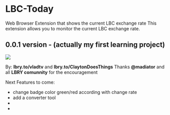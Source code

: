 # LBC-Today
Web Browser Extension that shows the current LBC exchange rate
This extension allows you to monitor the current LBC exchange rate.

## 0.0.1 version - (actually my first learning project)

![](https://i.postimg.cc/LXG3BWjH/Screenshot-4.png)

By: **lbry.to/vladtv** and **lbry.to/ClaytonDoesThings**
Thanks **@madiator** and all **LBRY comunnity** for the encouragement

Next Features to come: 
- change badge color green/red according with change rate
- add a converter tool
-
-
